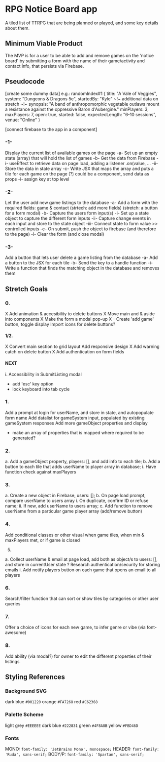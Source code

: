 # RPG Notice Board app
A tiled list of TTRPG that are being planned or played, and some key details about them.

## Minimum Viable Product
The MVP is for a user to be able to add and remove games on the 'notice board' by submitting a form with the name of their game/activity and contact info, that persists via Firebase.

## Pseudocode
[create some dummy data]
e.g.:
  randomIndex#1 {
    title: "A Vale of Veggies",
    system: "Dungeons & Dragons 5e",
    startedBy: "Kyle"
  ~!~ additional data on stretch ~!~
    synopsis: "A band of anthropomorphic vegetable outlaws mount a resistance against the oppressive Baron d'Aubergine."
    minPlayers: 3,
    maxPlayers: 7,
    open: true,
    started: false,
    expectedLength: "6-10 sessions",
    venue: "Online"
  }

[connect firebase to the app in a component]

### -1-
Display the current list of available games on the page
  -a-
  Set up an empty state (array) that will hold the list of games
  -b-
  Get the data from Firebase
    -i-
    useEffect to retrieve data on page load, adding a listener .on(value, ...
    -ii-
    Store the data in state array
  -c-
  Write JSX that maps the array and puts a tile for each game on the page
    (?) could be a component, send data as props
    -i- assign key at top level

### -2- 
Let the user add new game listings to the database
  -a-
  Add a form with the required fields:
    game & contact
    (strtech: add more fields)
    (stretch: a button for a form modal)
  -b-
  Capture the users form input(s)
    -i-
    Set up a state object to capture the different form inputs
    -ii-
    Capture change events in each input and store to the state object
    -iii-
    Connect state to form value >> controlled inputs
  -c-
  On submit, push the object to firebase (and therefore to the page)
    -i-
    Clear the form (and close modal)

### -3-
Add a button that lets user delete a game listing from the database
  -a-
  Add a button to the JSX for each tile
  -b-
  Send the key to a handle function
    -i- Write a function that finds the matching object in the database and removes them

## Stretch Goals

### 0.
X Add animation & accesibility to delete buttons
X Move main and & aside into components
X Make the form a modal pop-up
X  - Create 'add game' button, toggle display
Import icons for delete buttons?

#### 1/2.
X Convert main section to grid layout
Add responsive design
X Add warning catch on delete button
X Add authentication on form fields

#### NEXT
i. Accessibility in SubmitListing modal
  - add 'esc' key option
  - lock keyboard into tab cycle

### 1.
Add a prompt at login for userName, and store in state, and autopopulate form name
Add datalist for gameSystem input, populated by existing gameSystem responses
Add more gameObject properties and display
  - make an array of properties that is mapped where required to be generated?

### 2.
a.  Add a gameObject property, players: [], and add info to each tile;
b.  Add a button to each tile that adds userName to player array in database;
  i. Have function check against maxPlayers

### 3.
a. Create a new object in Firebase, users: [];
b. On page load prompt, compare userName to users array
  i. On duplicate, confirm ID or refuse name;
  ii. If new, add userName to users array;
c. Add function to remove userName from a particular game player array (add/remove button)

### 4.
Add conditional classes or other visual when game tiles, when min & maxPlayers met, or if game is closed

5.
a. Collect userName & email at page load, add both as object/s to users: [], and store in currentUser state
  ? Research authentication/security for storing emails
  i. Add notify players button on each game that opens an email to all players

### 6.
Search/filter function that can sort or show tiles by categories or other user queries

### 7.
Offer a choice of icons for each new game, to infer genre or vibe (via font-awesome)

### 8.
Add ability (via modal?) for owner to edit the different properties of their listings

## Styling References

### Background SVG
dark blue `#001220`
orange `#FA7268`
red `#C62368`

### Palette Scheme
light grey `#EEEEEE`
dark blue `#222831`
green `#4F8A8B`
yellow `#FBD46D`

### Fonts
MONO: `font-family: 'JetBrains Mono', monospace;`
HEADER: `font-family: 'Ruda', sans-serif;`
BODY/P: `font-family: 'Spartan', sans-serif;`

